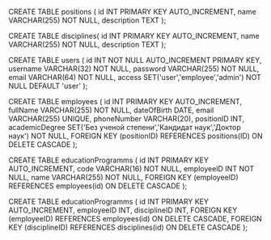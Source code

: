 <!-- Должности -->
CREATE TABLE positions (
    id INT PRIMARY KEY AUTO_INCREMENT,
    name VARCHAR(255) NOT NULL,
    description TEXT
);

<!-- Дисциплины -->
CREATE TABLE disciplines(
    id INT PRIMARY KEY AUTO_INCREMENT,
    name VARCHAR(255) NOT NULL,
    description TEXT
);

<!-- Пользователи сайта -->
CREATE TABLE users (
    id INT NOT NULL AUTO_INCREMENT PRIMARY KEY,
    username VARCHAR(32) NOT NULL,
    password VARCHAR(255) NOT NULL,
    email VARCHAR(64) NOT NULL,
    access SET('user','employee','admin') NOT NULL DEFAULT 'user'
);

<!-- Сотрудники -->
CREATE TABLE employees (
    id INT PRIMARY KEY AUTO_INCREMENT,
    fullName VARCHAR(255) NOT NULL,
    dateOfBirth DATE,
    email VARCHAR(255) UNIQUE,
    phoneNumber VARCHAR(20),
    positionID INT,
    academicDegree SET('Без ученой степени','Кандидат наук','Доктор наук') NOT NULL,
    FOREIGN KEY (positionID) REFERENCES positions(ID) ON DELETE CASCADE
);

<!-- Образовательные программы -->
CREATE TABLE educationProgramms (
    id INT PRIMARY KEY AUTO_INCREMENT,
    code VARCHAR(16) NOT NULL,
    employeeID INT NOT NULL,
    name VARCHAR(255) NOT NULL,
    FOREIGN KEY (employeeID) REFERENCES employees(id) ON DELETE CASCADE
);

<!-- Сотрудники-дисциплины -->
CREATE TABLE educationProgramms (
    id INT PRIMARY KEY AUTO_INCREMENT,
    employeeID INT,
    disciplineID INT,
    FOREIGN KEY (employeeID) REFERENCES employees(id) ON DELETE CASCADE,
    FOREIGN KEY (disciplineID) REFERENCES disciplines(id) ON DELETE CASCADE
);
